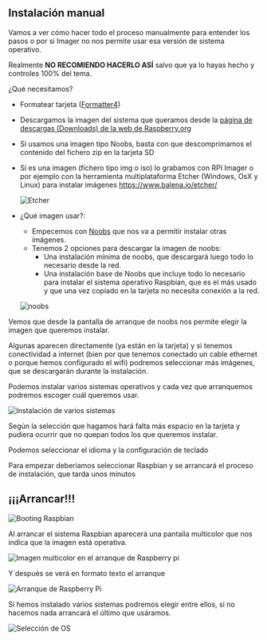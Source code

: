 ## Instalación manual


Vamos a ver cómo hacer todo el proceso manualmente para entender los pasos o por si Imager no nos permite usar esa versión de sistema operativo.

Realmente **NO RECOMIENDO HACERLO ASÍ** salvo que ya lo hayas hecho y controles 100% del tema.	

¿Qué necesitamos?

* Formatear tarjeta ([Formatter4](https://www.sdcard.org/downloads/formatter/))
* Descargamos la imagen del sistema que queramos desde la [página de descargas (Downloads) de la web de Raspberry.org](https://www.raspberrypi.com/software/)
* Si usamos una imagen tipo Noobs, basta con que descomprimamos el contenido del fichero zip en la tarjeta SD
* Si es una imagen (fichero tipo img o iso) lo grabamos con RPI Imager o por ejemplo con la herramienta multiplataforma Etcher (Windows, OsX y Linux) para instalar imágenes https://www.balena.io/etcher/

	![Etcher](./images/etcher.io.png)
* ¿Qué imagen usar?:
	* Empecemos con [Noobs](https://github.com/raspberrypi/noobs) que nos va a permitir instalar otras imágenes.
    * Tenemos 2 opciones para descargar la imagen de noobs:
        * Una instalación mínima de noobs, que descargará luego todo lo necesario desde la red.
        * Una instalación base de Noobs que incluye todo lo necesario para instalar el sistema operativo Raspbian, que es el más usado y que una vez copiado en la tarjeta no necesita conexión a la red.
	

	![noobs](./images/noobs.png)

Vemos que desde la pantalla de arranque de noobs nos permite elegir la imagen que queremos instalar. 

Algunas aparecen directamente (ya están en la tarjeta) y si tenemos conectividad a internet (bien por que tenemos conectado un cable ethernet o porque hemos configurado el wifi) podremos seleccionar más imágenes, que se descargarán durante la instalación.

Podemos instalar varios sistemas operativos y cada vez que arranquemos podremos escoger cuál queremos usar.

![Instalación de varios sistemas](./images/VariosSistemas.jpg)

Según la selección que hagamos hará falta más espacio en la tarjeta y pudiera ocurrir que no quepan todos los que queremos instalar.

Podemos seleccionar el idioma y la configuración de teclado

Para empezar deberíamos seleccionar Raspbian y se arrancará el proceso de instalación, que tarda unos minutos

##  ¡¡¡Arrancar!!!

![Booting Raspbian](./images/Booting-Raspbian.png)

Al arrancar el sistema Raspbian aparecerá una pantalla multicolor que nos indica que la imagen está operativa.

![Imagen multicolor en el arranque de Raspberry pi](./images/raspberry-pi-boot-rainbow.jpg)

Y después se verá en formato texto el arranque

![Arranque de Raspberry Pi](./images/raspi2boot.jpg)

Si hemos instalado varios sistemas podremos elegir entre ellos, si no hacemos nada arrancará el último que usáramos.

![Selección de OS](./images/ArranqueVariosSistemas.jpg)
